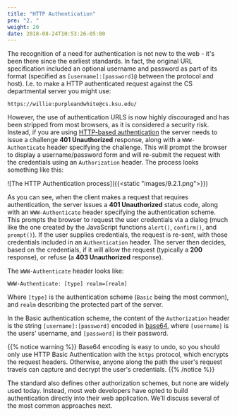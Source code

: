 ```yaml
---
title: "HTTP Authentication"
pre: "2. "
weight: 20
date: 2018-08-24T10:53:26-05:00
---
```


The recognition of a need for authentication is not new to the web - it's been there since the earliest standards.  In fact, the original URL specification included an optional username and password as part of its format (specified as `[username]:[password]@` between the protocol and host).  I.e. to make a HTTP authenticated request against the CS departmental server you might use:

```
https://willie:purpleandwhite@cs.ksu.edu/
```

However, the use of authentication URLS is now highly discouraged and has been stripped from most browsers, as it is considered a security risk.  Instead, if you are using [HTTP-based authentication](https://developer.mozilla.org/en-US/docs/Web/HTTP/Authentication) the server needs to issue a challenge **401 Unauthorized** response, along with a `WWW-Authenticate` header specifying the challenge.  This will prompt the browser to display a username/password form and will re-submit the request with the credentials using an `Authorization` header.  The process looks something like this:

![The HTTP Authentication process]({{<static "images/9.2.1.png">}})

As you can see, when the client makes a request that requires authentication, the server issues a **401 Unauthorized** status code, along with an `WWW-Authenticate` header specifying the authentication scheme.  This prompts the browser to request the user credentials via a dialog (much like the one created by the JavaScript functions `alert()`, `confirm()`, and `prompt()`).  If the user supplies credentials, the request is re-sent, with those credentials included in an `Authentication` header.  The server then decides, based on the credentials, if it will allow the request (typically a **200** response), or refuse (a **403 Unauthorized** response).

The `WWW-Authenticate` header looks like:

```
WWW-Authenticate: [type] realm=[realm]
```

Where `[type]` is the authentication scheme (`Basic` being the most common), and `realm` describing the protected part of the server.

In the Basic authentication scheme, the content of the `Authorization` header is the string `[username]:[password]` encoded in [base64](https://en.wikipedia.org/wiki/Base64), where `[username]` is the users' username, and `[password]` is their password.

{{% notice warning %}}
Base64 encoding is easy to undo, so you should only use HTTP Basic Authentication with the `https` protocol, which encrypts the request headers.  Otherwise, anyone along the path the user's request travels can capture and decrypt the user's credentials.
{{% /notice %}}

The standard also defines other authorization schemes, but none are widely used today.  Instead, most web developers have opted to build authentication directly into their web application. We'll discuss several of the most common approaches next.